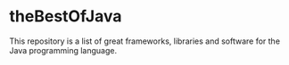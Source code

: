 # theBestOfJava
This repository is a list of great frameworks, libraries and software for the Java programming language.
